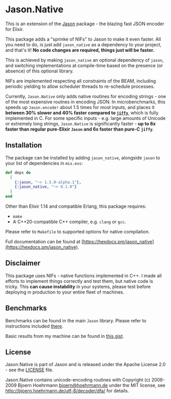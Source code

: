 # Jason.Native

This is an extension of the [Jason](https://github.com/michalmuskala/jason) package -
the blazing fast JSON encoder for Elixir.

This package adds a "sprinke of NIFs" to Jason to make it even faster. All you need
to do, is just add `jason_native` as a dependency to your project, and that's it!
**No code changes are required, things just will be faster.**

This is achieved by making `jason_native` an optional dependency of `jason`, and
switching implementations at compile-time based on the presence (or absence)
of this optional library.

NIFs are implemented respecting all constraints of the BEAM, including periodic
yielding to allow scheduler threads to re-schedule processes.

Currently, `Jason.Native` only adds native routines for encoding strings - one of the
most expensive routnes in encoding JSON.
In microbenchmarks, this speeds up `Jason.encode!` about 1.5 times for most inputs,
and places it **between 30% slower and 40% faster compared to [`jiffy`](https://github.com/davisp/jiffy)**,
which is fully implemented in C.
For some specific inputs - e.g. large amounts of Unicode or extremely long strings,
`Jason.Native` is significantly faster -
**up to 8x faster than regular pure-Elixir `Jason` and 6x faster than pure-C `jiffy`**.

## Installation

The package can be installed by adding `jason_native`, alongside `jason`
to your list of dependencies in `mix.exs`:

```elixir
def deps do
  [
    {:jason, "~> 1.5.0-alpha.1"},
    {:jason_native, "~> 0.1.0"}
  ]
end
```

Other than Elixir 1.14 and compatible Erlang, this package requires:
* `make`
* A C++20-compatible C++ compiler, e.g. `clang` or `gcc`.

Please refer to `Makefile` to supported options for native compilation.

Full documentation can be found at [https://hexdocs.pm/jason_native](https://hexdocs.pm/jason_native).

## Disclaimer

This package uses NIFs - native functions implemented in C++. I made all efforts to
implement things correctly and test them, but native code is tricky.
This **can cause instability** in your systems, please test before deploying in production
to your entire fleet of machines.

## Benchmarks

Benchmarks can be found in the main `Jason` library. Please refer to instructions included
[there](https://github.com/michalmuskala/jason#benchmarks).

Basic results from my machine can be found in [this gist](https://gist.github.com/michalmuskala/814c2fb9dcb3337c6de8ec24a7dad744).

## License

Jason.Native is part of Jason and is released under the Apache License 2.0 - see the [LICENSE](LICENSE) file.

Jason.Native contains unicode-encoding routines with
Copyright (c) 2008-2009 Bjoern Hoehrmann <bjoern@hoehrmann.de>
under the MIT license, see http://bjoern.hoehrmann.de/utf-8/decoder/dfa/ for details.
